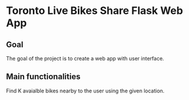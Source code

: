 # Toronto Live Bikes Share Flask Web App 

## Goal
The goal of the project is to create a web app with user interface.

## Main functionalities
Find K avaialble bikes nearby to the user using the given location.
